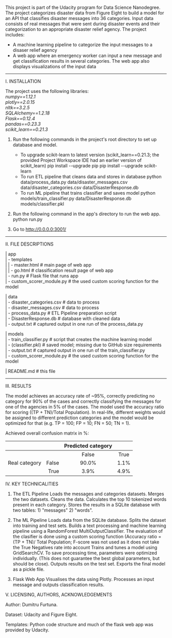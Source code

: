 This project is part of the Udacity program for Data Science Nanodegree. The project categorizes disaster data from Figure Eight to build a model for an API that classifies disaster messages into 36 categories. Input data consists of real messages that were sent during disaster events and their categorization to an appropriate disaster relief agency. 
The project includes:
- A machine learning pipeline to categorize the input messages to a disaser relief agency
- A web app where an emergency worker can input a new message and get classification results in several categories. The web app also displays visualizations of the input data


-----
I. INSTALLATION

The project uses the following libraries:<br>
*numpy==1.12.1 <br>
plotly==2.0.15 <br>
nltk==3.2.5 <br>
SQLAlchemy==1.2.18 <br>
Flask==0.12.4 <br>
pandas==0.23.3 <br>
scikit_learn==0.21.3*

1. Run the following commands in the project's root directory to set up database and model.
	- To upgrade scikit-learn to latest version (scikit_learn==0.21.3; the provided Project Workspace IDE had an earlier version of scikit_learn)
		pip install --upgrade pip
		pip install --upgrade scikit-learn
	- To run ETL pipeline that cleans data and stores in database
		python data/process_data.py data/disaster_messages.csv data/disaster_categories.csv data/DisasterResponse.db
	- To run ML pipeline that trains classifier and saves model
		python models/train_classifier.py data/DisasterResponse.db models/classifier.pkl

2. Run the following command in the app's directory to run the web app.
	python run.py

3. Go to http://0.0.0.0:3001/


-----
II. FILE DESCRIPTIONS

| app <br>
| - templates <br>
|   | - master.html # main page of web app <br>
|   | - go.html # classification result page of web app <br>
| - run.py # Flask file that runs app <br>
| - custom_scorer_module.py # the used custom scoring function for the model <br>

| data <br>
| - disaster_categories.csv # data to process <br>
| - disaster_messages.csv # data to process <br>
| - process_data.py # ETL Pipeline preparation script <br>
| - DisasterResponse.db # database with cleaned data <br>
| - output.txt # captured output in one run of the process_data.py <br>

| models <br>
| - train_classifier.py # script that creates the machine learning model <br>
| - (classifier.pkl) # saved model; missing due to GitHub size requirements <br>
| - output.txt # captured output in one run of the train_classifier.py <br>
| - custom_scorer_module.py # the used custom scoring function for the model <br>

| README.md # this file


-----
III. RESULTS

The model achieves an accuracy rate of ~95%, correctly predicting no category for 90% of the cases and correctly classifying the messages for one of the agencies in 5% of the cases. The model used the accuracy ratio for scoring ((TP + TN)/Total Population). In real-life, different weights would be assigned to different prediction categories and the model would be optimized for that (e.g. TP = 100; FP = 10; FN = 50; TN = 1).

Achieved overall confusion matrix in %:<br>

| 		|	| Predicted category	|	|
|---------------|------:|:---------------------:|:-----:|
| 		|	| False			|True	|
| Real category	|False	| 90.0% 		| 1.1%	|
|               |True	| 3.9%	 		| 4.9%	|


IV. KEY TECHNICALITIES

1. The ETL Pipeline
	Loads the messages and categories datasets.
	Merges the two datasets.
	Cleans the data.
	Calculates the top 10 tokenized words present in each category.
	Stores the results in a SQLite database with two tables: 1) "messages" 2) "words".

2. The ML Pipeline
	Loads data from the SQLite database.
	Splits the dataset into training and test sets.
	Builds a text processing and machine learning pipeline using a RandomForest MultiOutputClassifier. The evaluation of the clasifier is done using a custom scoring function (Accuracy ratio = (TP + TN)/ Total Population; F-score was not used as it does not take the True Negatives rate into account
	Trains and tunes a model using GridSearchCV. To save processing time, parameters were optimized individually. (This does not guarantee the best global parameters, but should be close).
	Outputs results on the test set.
	Exports the final model as a pickle file.

3. Flask Web App
	Visualises the data using Plotly.
	Processes an input message and outputs classification results.

V. LICENSING, AUTHORS, ACKNOWLEDGEMENTS

Author: Dumitru Furtuna.

Dataset: Udacity and Figure Eight.

Templates: Python code structure and much of the flask web app was provided by Udacity.
